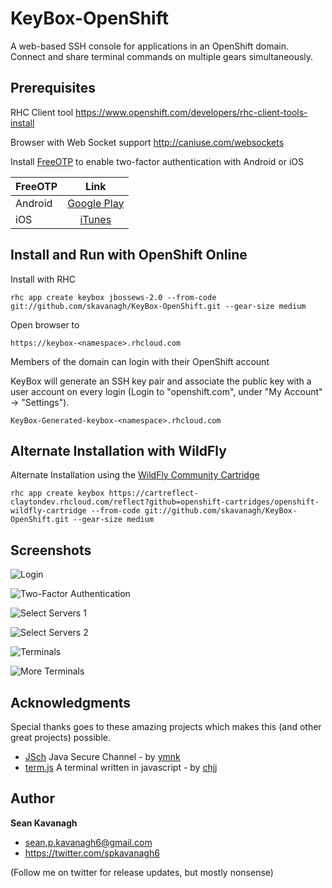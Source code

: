 KeyBox-OpenShift
======
A web-based SSH console for applications in an OpenShift domain. Connect and share terminal commands on multiple gears simultaneously.

Prerequisites
-------------
RHC Client tool
https://www.openshift.com/developers/rhc-client-tools-install

Browser with Web Socket support
http://caniuse.com/websockets

Install [FreeOTP](https://fedorahosted.org/freeotp) to enable two-factor authentication with Android or iOS

| FreeOTP       | Link                                                                                 |
|:------------- |:------------------------------------------------------------------------------------:|
| Android       | [Google Play](https://play.google.com/store/apps/details?id=org.fedorahosted.freeotp)|
| iOS           | [iTunes](https://itunes.apple.com/us/app/freeotp/id872559395)                        |

Install and Run with OpenShift Online
------
Install with RHC

    rhc app create keybox jbossews-2.0 --from-code git://github.com/skavanagh/KeyBox-OpenShift.git --gear-size medium

Open browser to

    https://keybox-<namespace>.rhcloud.com

Members of the domain can login with their OpenShift account

KeyBox will generate an SSH key pair and associate the public key with a user account on every login (Login to "openshift.com", under "My Account" -> "Settings").

    KeyBox-Generated-keybox-<namespace>.rhcloud.com


Alternate Installation with WildFly
------
Alternate Installation using the [WildFly Community Cartridge](https://github.com/openshift-cartridges/openshift-wildfly-cartridge)

    rhc app create keybox https://cartreflect-claytondev.rhcloud.com/reflect?github=openshift-cartridges/openshift-wildfly-cartridge --from-code git://github.com/skavanagh/KeyBox-OpenShift.git --gear-size medium

Screenshots
-----------

![Login](http://sshkeybox.com/img/screenshots/openshift/login.png)

![Two-Factor Authentication](http://sshkeybox.com/img/screenshots/openshift/two-factor.png)

![Select Servers 1](http://sshkeybox.com/img/screenshots/openshift/server_list1.png)

![Select Servers 2](http://sshkeybox.com/img/screenshots/openshift/server_list2.png)

![Terminals](http://sshkeybox.com/img/screenshots/openshift/terms1.png)

![More Terminals](http://sshkeybox.com/img/screenshots/openshift/terms2.png)


Acknowledgments
------
Special thanks goes to these amazing projects which makes this (and other great projects) possible.

+ [JSch](http://www.jcraft.com/jsch) Java Secure Channel - by [ymnk](https://github.com/ymnk)
+ [term.js](https://github.com/chjj/term.js) A terminal written in javascript - by [chjj](https://github.com/chjj)


Author
------
**Sean Kavanagh**

+ sean.p.kavanagh6@gmail.com
+ https://twitter.com/spkavanagh6

(Follow me on twitter for release updates, but mostly nonsense)


